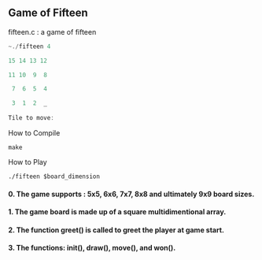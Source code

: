 ## Game of Fifteen

fifteen.c : a game of fifteen
```javascript
~./fifteen 4

15 14 13 12

11 10  9  8

 7  6  5  4

 3  1  2  _
 
Tile to move:
```

How to Compile
```
make
```
How to Play 
```
./fifteen $board_dimension
```

#### 0. The game supports  : 5x5, 6x6, 7x7, 8x8 and ultimately 9x9 board sizes.
#### 1. The game board is made up of a square multidimentional array.
#### 2. The function greet() is called to greet the player at game start.
#### 3. The functions: init(), draw(), move(), and won().
